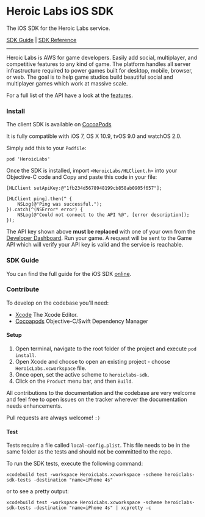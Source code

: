 Heroic Labs iOS SDK
===================
The iOS SDK for the Heroic Labs service.

[SDK Guide](https://heroiclabs.com/docs/guide/ios/) | [SDK Reference](http://cocoadocs.org/docsets/HeroicLabs/0.6.0/)

---

Heroic Labs is AWS for game developers. Easily add social, multiplayer, and competitive features to any kind of game. The platform handles all server infrastructure required to power games built for desktop, mobile, browser, or web. The goal is to help game studios build beautiful social and multiplayer games which work at massive scale.

For a full list of the API have a look at the [features](https://heroiclabs.com/features).

### Install
The client SDK is available on [CocoaPods](http://cocoadocs.org/docsets/HeroicLabs/)

It is fully compatible with iOS 7, OS X 10.9, tvOS 9.0 and watchOS 2.0.

Simply add this to your `Podfile`:

```cocoapods
pod 'HeroicLabs'
```

Once the SDK is installed, import `<HeroicLabs/HLClient.h>` into your Objective-C code and Copy and paste this code in your file:

```objc
[HLClient setApiKey:@"1fb234d5678948199cb858ab0905f657"];

[HLClient ping].then(^ {
    NSLog(@"Ping was successful.");
}).catch(^(NSError* error) {
    NSLog(@"Could not connect to the API %@", [error description]);
});
```

The API key shown above __must be replaced__ with one of your own from the [Developer Dashboard](https://dashboard.heroiclabs.com/). Run your game. A request will be sent to the Game API which will verify your API key is valid and the service is reachable.

### SDK Guide

You can find the full guide for the iOS SDK [online](https://heroiclabs.com/docs/guide/ios/).

### Contribute

To develop on the codebase you'll need:

* [Xcode](https://developer.apple.com/xcode) The Xcode Editor.
* [Cocoapods](http://cocoapods.org) Objective-C/Swift Dependency Manager

#### Setup

1. Open terminal, navigate to the root folder of the project and execute `pod install`.
2. Open Xcode and choose to open an existing project - choose `HeroicLabs.xcworkspace` file.
3. Once open, set the active scheme to `heroiclabs-sdk`.
4. Click on the `Product` menu bar, and then `Build`.

All contributions to the documentation and the codebase are very welcome and feel free to open issues on the tracker wherever the documentation needs enhancements.

Pull requests are always welcome! `:)`

#### Test

Tests require a file called `local-config.plist`. This file needs to be in the same folder as the tests and should not be committed to the repo.

To run the SDK tests, execute the following command:

```
xcodebuild test -workspace HeroicLabs.xcworkspace -scheme heroiclabs-sdk-tests -destination "name=iPhone 4s"
```

or to see a pretty output:

```
xcodebuild test -workspace HeroicLabs.xcworkspace -scheme heroiclabs-sdk-tests -destination "name=iPhone 4s" | xcpretty -c
```
